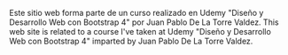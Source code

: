 Este sitio web forma parte de un curso realizado en Udemy "Diseño y Desarrollo Web con Bootstrap 4" por Juan Pablo De La Torre Valdez.
This web site is related to a course I've taken at Udemy "Diseño y Desarrollo Web con Bootstrap 4" imparted by Juan Pablo De La Torre Valdez.

